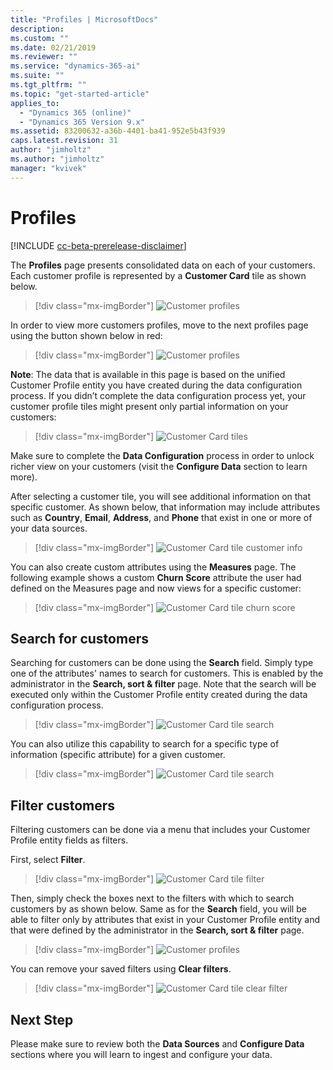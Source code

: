 ```yaml
---
title: "Profiles | MicrosoftDocs"
description: 
ms.custom: ""
ms.date: 02/21/2019
ms.reviewer: ""
ms.service: "dynamics-365-ai"
ms.suite: ""
ms.tgt_pltfrm: ""
ms.topic: "get-started-article"
applies_to: 
  - "Dynamics 365 (online)"
  - "Dynamics 365 Version 9.x"
ms.assetid: 83200632-a36b-4401-ba41-952e5b43f939
caps.latest.revision: 31
author: "jimholtz"
ms.author: "jimholtz"
manager: "kvivek"
---
```

# Profiles

[!INCLUDE [cc-beta-prerelease-disclaimer](../includes/cc-beta-prerelease-disclaimer.md)]


The **Profiles** page presents consolidated data on each of your customers. Each customer profile is represented by a **Customer Card** tile as shown below.

> [!div class="mx-imgBorder"] 
> ![](media/profiles-customers.png "Customer profiles")

In order to view more customers profiles, move to the next profiles page using the button shown below in red:

> [!div class="mx-imgBorder"] 
> ![](media/profiles-customers2.png "Customer profiles")

**Note**: The data that is available in this page is based on the unified Customer Profile entity you have created during the data configuration process. If you didn’t complete the data configuration process yet, your customer profile tiles might present only partial information on your customers:

> [!div class="mx-imgBorder"] 
> ![](media/customer-card-tile.png "Customer Card tiles")

Make sure to complete the **Data Configuration** process in order to unlock richer view on your customers (visit the **Configure Data** section to learn more).

After selecting a customer tile, you will see additional information on that specific customer. As shown below, that information may include attributes such as **Country**, **Email**, **Address**, and **Phone** that exist in one or more of your data sources.

> [!div class="mx-imgBorder"] 
> ![](media/customer-card-tile-customer-info.png "Customer Card tile customer info")

You can also create custom attributes using the **Measures** page. The following example shows a custom **Churn Score** attribute the user had defined on the Measures page and now views for a specific customer:

> [!div class="mx-imgBorder"] 
> ![](media/customer-card-tile-customer-churn-score.png "Customer Card tile churn score")

## Search for customers

Searching for customers can be done using the **Search** field. Simply type one of the attributes' names to search for customers. This is enabled by the administrator in the **Search, sort & filter** page. Note that the search will be executed only within the Customer Profile entity created during the data configuration process.

> [!div class="mx-imgBorder"] 
> ![](media/customer-card-tile-search.png "Customer Card tile search")

You can also utilize this capability to search for a specific type of information (specific attribute) for a given customer.

> [!div class="mx-imgBorder"] 
> ![](media/customer-card-tile-search2.png "Customer Card tile search")

## Filter customers

Filtering customers can be done via a menu that includes your Customer Profile entity fields as filters. 

First, select **Filter**.

> [!div class="mx-imgBorder"] 
> ![](media/customer-card-tile-filter.png "Customer Card tile filter")

Then, simply check the boxes next to the filters with which to search customers by as shown below. Same as for the **Search** field, you will be able to filter only by attributes that exist in your Customer Profile entity and that were defined by the administrator in the **Search, sort & filter** page.

> [!div class="mx-imgBorder"] 
> ![](media/profiles-customers3.png "Customer profiles")

You can remove your saved filters using **Clear filters**.

> [!div class="mx-imgBorder"] 
> ![](media/customer-card-tile-clear-filter.png "Customer Card tile clear filter")

## Next Step
Please make sure to review both the **Data Sources** and **Configure Data** sections where you will learn to ingest and configure your data.
